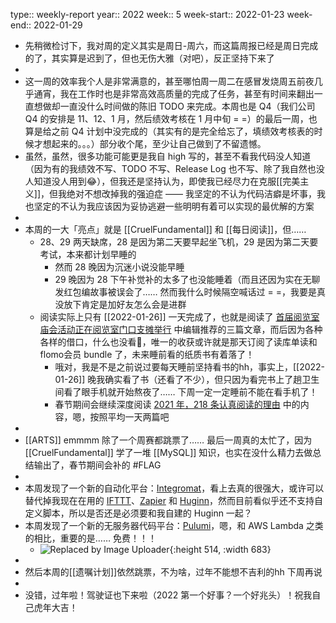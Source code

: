 type:: weekly-report
year:: 2022
week:: 5
week-start:: 2022-01-23
week-end:: 2022-01-29

- 先稍微检讨下，我对周的定义其实是周日-周六，而这篇周报已经是周日完成的了，其实算是迟到了，但也无伤大雅（对吧），反正坚持下来了
-
- 这一周的效率我个人是非常满意的，甚至哪怕周一周二在感冒发烧周五前夜几乎通宵，我在工作时也是非常高效高质量的完成了任务，甚至有时间来翻出一直想做却一直没什么时间做的陈旧 TODO 来完成。本周也是 Q4（我们公司 Q4 的安排是 11、12、1 月，然后绩效考核在 1 月中旬 = =）的最后一周，也算是给之前 Q4 计划中没完成的（其实有的是完全给忘了，填绩效考核表的时候才想起来的。。。）部分收个尾，至少让自己做到了不留遗憾。
- 虽然，虽然，很多功能可能更是我自 high 写的，甚至不看我代码没人知道（因为有的我绩效不写、TODO 不写、Release Log 也不写、除了我自然也没人知道没人用到😂），但我还是坚持认为，即使我已经尽力在克服[[完美主义]]，但我绝对不想改掉我的强迫症 —— 我坚定的不认为代码洁癖是坏事，我也坚定的不认为我应该因为妥协逃避一些明明有着可以实现的最优解的方案
-
- 本周的一大「亮点」就是 [[CruelFundamental]] 和 [[每日阅读]]，但……
	- 28、29 两天缺席，28 是因为第二天要早起坐飞机，29 是因为第二天要考试，本来都计划早睡的
		- 然而 28 晚因为沉迷小说没能早睡
		- 29 晚因为 28 下午补觉补的太多了也没能睡着（而且还因为实在无聊发红包编故事被误会了…… 然而我什么时候隔空喊话过  = =，我要是真没放下肯定是加好友怎么会是进群
	- 阅读实际上只有 [[2022-01-26]] 一天完成了，也就是阅读了 [首届阅览室庙会活动正在阅览室门口支摊举行](https://readland.substack.com/p/401) 中编辑推荐的三篇文章，而后因为各种各样的借口，什么也没看🌝，唯一的收获或许就是那天订阅了读库单读和 flomo会员 bundle 了，未来睡前看的纸质书有着落了！
		- 哦对，我是不是之前说过要每天睡前坚持看书的hh，事实上，[[2022-01-26]] 晚我确实看了书（还看了不少），但只因为看完书上了趟卫生间看了眼手机就开始熬夜了…… 下周一定一定睡前不能在看手机了！
		- 春节期间会继续深度阅读 [2021 年，218 条认真阅读的理由](https://readland.substack.com/p/2021-218-) 中的内容，嗯，按照平均一天两篇吧
-
- [[ARTS]] emmmm 除了一个周赛都跳票了…… 最后一周真的太忙了，因为 [[CruelFundamental]] 学了一堆 [[MySQL]] 知识，也实在没什么精力去做总结输出了，春节期间会补的 #FLAG
-
- 本周发现了一个新的自动化平台：[Integromat](https://www.integromat.com/)，看上去真的很强大，或许可以替代掉我现在在用的 [IFTTT](https://ifttt.com)、[Zapier](https://zapier.com) 和 [Huginn](https://github.com/huginn/huginn)，然而目前看似乎还不支持自定义脚本，所以是否还是必须要和我自建的 Huginn 一起？
- 本周发现了一个新的无服务器代码平台：[Pulumi](https://www.pulumi.com/)，嗯，和 AWS Lambda 之类的相比，重要的是…… 免费！！！
	- ![Replaced by Image Uploader](https://vip2.loli.io/2022/08/08/nZRzKlLCkVwWgU8.png){:height 514, :width 683}
-
- 然后本周的[[遗嘱计划]]依然跳票，不为啥，过年不能想不吉利的hh 下周再说
-
- 没错，过年啦！驾驶证也下来啦（2022 第一个好事？一个好兆头）！祝我自己虎年大吉！